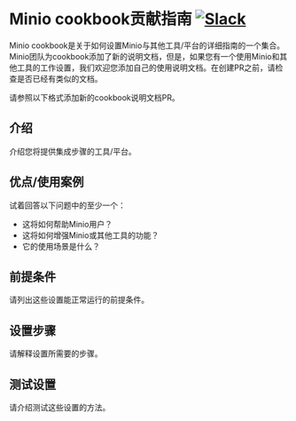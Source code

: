 # Minio cookbook贡献指南 [![Slack](https://slack.minio.io/slack?type=svg)](https://slack.minio.io)

Minio cookbook是关于如何设置Minio与其他工具/平台的详细指南的一个集合。Minio团队为cookbook添加了新的说明文档，但是，如果您有一个使用Minio和其他工具的工作设置，我们欢迎您添加自己的使用说明文档。在创建PR之前，请检查是否已经有类似的文档。

请参照以下格式添加新的cookbook说明文档PR。 

## 介绍

介绍您将提供集成步骤的工具/平台。 

## 优点/使用案例

试着回答以下问题中的至少一个： 

* 这将如何帮助Minio用户？ 
* 这将如何增强Minio或其他工具的功能？
* 它的使用场景是什么？

## 前提条件

请列出这些设置能正常运行的前提条件。

## 设置步骤

请解释设置所需要的步骤。

## 测试设置

请介绍测试这些设置的方法。


